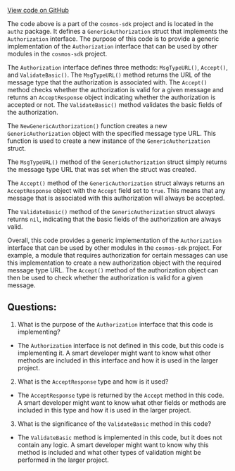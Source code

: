 [View code on GitHub](https://github.com/cosmos/cosmos-sdk/blob/main/x/authz/generic_authorization.go)

The code above is a part of the `cosmos-sdk` project and is located in the `authz` package. It defines a `GenericAuthorization` struct that implements the `Authorization` interface. The purpose of this code is to provide a generic implementation of the `Authorization` interface that can be used by other modules in the `cosmos-sdk` project.

The `Authorization` interface defines three methods: `MsgTypeURL()`, `Accept()`, and `ValidateBasic()`. The `MsgTypeURL()` method returns the URL of the message type that the authorization is associated with. The `Accept()` method checks whether the authorization is valid for a given message and returns an `AcceptResponse` object indicating whether the authorization is accepted or not. The `ValidateBasic()` method validates the basic fields of the authorization.

The `NewGenericAuthorization()` function creates a new `GenericAuthorization` object with the specified message type URL. This function is used to create a new instance of the `GenericAuthorization` struct.

The `MsgTypeURL()` method of the `GenericAuthorization` struct simply returns the message type URL that was set when the struct was created.

The `Accept()` method of the `GenericAuthorization` struct always returns an `AcceptResponse` object with the `Accept` field set to `true`. This means that any message that is associated with this authorization will always be accepted.

The `ValidateBasic()` method of the `GenericAuthorization` struct always returns `nil`, indicating that the basic fields of the authorization are always valid.

Overall, this code provides a generic implementation of the `Authorization` interface that can be used by other modules in the `cosmos-sdk` project. For example, a module that requires authorization for certain messages can use this implementation to create a new authorization object with the required message type URL. The `Accept()` method of the authorization object can then be used to check whether the authorization is valid for a given message.
## Questions: 
 1. What is the purpose of the `Authorization` interface that this code is implementing?
- The `Authorization` interface is not defined in this code, but this code is implementing it. A smart developer might want to know what other methods are included in this interface and how it is used in the larger project.

2. What is the `AcceptResponse` type and how is it used?
- The `AcceptResponse` type is returned by the `Accept` method in this code. A smart developer might want to know what other fields or methods are included in this type and how it is used in the larger project.

3. What is the significance of the `ValidateBasic` method in this code?
- The `ValidateBasic` method is implemented in this code, but it does not contain any logic. A smart developer might want to know why this method is included and what other types of validation might be performed in the larger project.